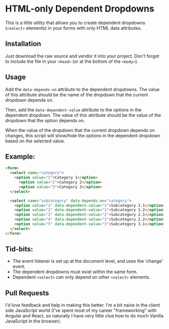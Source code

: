 # HTML-only Dependent Dropdowns

This is a little utility that allows you to create dependent dropdowns (`<select>` elements) in your forms with only HTML data attributes.

## Installation
Just download the raw source and vendor it into your project. Don't forget to 
include the file in your `<head>` (or at the bottom of the `<body>`).

## Usage
Add the `data-depends-on` attribute to the dependent dropdowns.
The value of this attribute should be the name of the dropdown that the current dropdown depends on.

Then, add the `data-dependent-value` attribute to the options in the dependent dropdown.
The value of this attribute should be the value of the dropdown that the option depends on.

When the value of the dropdown that the current dropdown depends on changes,
this script will show/hide the options in the dependent dropdown based on the selected value.

## Example:
```html
<form>
  <select name="category">
    <option value="1">Category 1</option>
      <option value="2">Category 2</option>
      <option value="3">Category 3</option>
  </select>

  <select name="subcategory" data-depends-on="category">
    <option value="1" data-dependent-value="1">Subcategory 1.1</option>
    <option value="2" data-dependent-value="1">Subcategory 1.2</option>
    <option value="3" data-dependent-value="2">Subcategory 2.1</option>
    <option value="4" data-dependent-value="2">Subcategory 2.2</option>
    <option value="5" data-dependent-value="3">Subcategory 3.1</option>
  </select>
</form>
```

## Tid-bits:
- The event listener is set up at the document level, and uses the 'change' event.
- The dependent dropdowns must exist within the same form. 
- Dependent `<select>` can only depend on other `<select>` elements.

## Pull Requests
I'd love feedback and help in making this better. I'm a bit naive in the client side JavaScript world (I've spent most of my career "frameworking" with Angular and React, so naturally I have very little clue how to do much Vanilla JavaScript in the browser). 